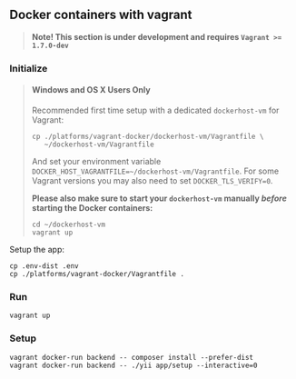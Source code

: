 Docker containers with vagrant
-----------------------------

> **Note! This section is under development and requires `Vagrant >= 1.7.0-dev`**

### Initialize

> #### Windows and OS X Users Only
>
> Recommended first time setup with a dedicated `dockerhost-vm` for Vagrant:
>
> ```
> cp ./platforms/vagrant-docker/dockerhost-vm/Vagrantfile \
>    ~/dockerhost-vm/Vagrantfile
> ```
>
> And set your environment variable `DOCKER_HOST_VAGRANTFILE=~/dockerhost-vm/Vagrantfile`.
> For some Vagrant versions you may also need to set `DOCKER_TLS_VERIFY=0`.
>
> **Please also make sure to start your `dockerhost-vm` manually _before_ starting the Docker containers:**
>
> ```
> cd ~/dockerhost-vm
> vagrant up
> ```

Setup the app:

    cp .env-dist .env
    cp ./platforms/vagrant-docker/Vagrantfile .

### Run

    vagrant up

### Setup

    vagrant docker-run backend -- composer install --prefer-dist
    vagrant docker-run backend -- ./yii app/setup --interactive=0
